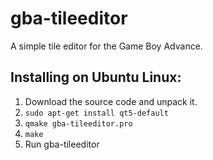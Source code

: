 # gba-tileeditor
A simple tile editor for the Game Boy Advance.

Installing on Ubuntu Linux:
-------------
1. Download the source code and unpack it.
2. `sudo apt-get install qt5-default`
3. `qmake gba-tileeditor.pro`
4. `make`
5. Run gba-tileeditor
    




